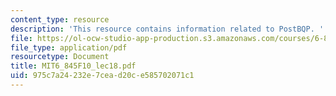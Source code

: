 ```yaml
---
content_type: resource
description: 'This resource contains information related to PostBQP. '
file: https://ol-ocw-studio-app-production.s3.amazonaws.com/courses/6-845-quantum-complexity-theory-fall-2010/975c7a24232e7cead20ce585702071c1_MIT6_845F10_lec18.pdf
file_type: application/pdf
resourcetype: Document
title: MIT6_845F10_lec18.pdf
uid: 975c7a24-232e-7cea-d20c-e585702071c1
---
```

